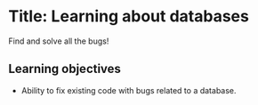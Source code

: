 # Title: Learning about databases

Find and solve all the bugs!

## Learning objectives

- Ability to fix existing code with bugs related to a database.
